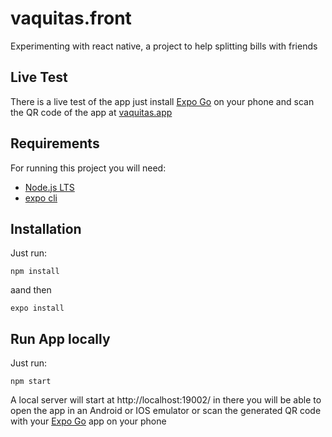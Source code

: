# vaquitas.front
Experimenting with react native, a project to help splitting bills with friends

## Live Test

There is a live test of the app just install [Expo Go](https://play.google.com/store/apps/details?id=host.exp.exponent&hl=en&gl=US) on your phone and scan the QR code of the app at [vaquitas.app](https://expo.io/@flakoash/projects/vaquitas)

## Requirements

For running this project you will need:
- [Node.js LTS](https://nodejs.org/en/)
- [expo cli](https://docs.expo.io/workflow/expo-cli/#installation)

## Installation

Just run:

```
npm install
```
aand then
```
expo install
```

## Run App locally

Just run:

```
npm start
```

A local server will start at http://localhost:19002/ in there you will be able to open the app in an Android or IOS emulator or scan the generated QR code with your [Expo Go](https://play.google.com/store/apps/details?id=host.exp.exponent&hl=en&gl=US) app on your phone
